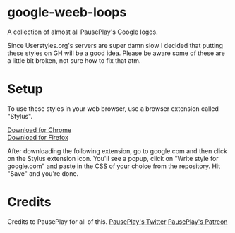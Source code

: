 # google-weeb-loops
A collection of almost all PausePlay's Google logos.

Since Userstyles.org's servers are super damn slow I decided that putting these styles on GH will be a good idea.
Please be aware some of these are a little bit broken, not sure how to fix that atm.
# Setup
To use these styles in your web browser, use a browser extension called "Stylus".

[Download for Chrome](https://chrome.google.com/webstore/detail/stylus/clngdbkpkpeebahjckkjfobafhncgmne?hl=en)</br>
[Download for Firefox](https://addons.mozilla.org/en-US/firefox/addon/styl-us/)

After downloading the following extension, go to google.com and then click on the Stylus extension icon.
You'll see a popup, click on "Write style for google.com" and paste in the CSS of your choice from the repository.
Hit "Save" and you're done.
# Credits
Credits to PausePlay for all of this.
[PausePlay's Twitter](https://twitter.com/pauseplayed/)
[PausePlay's Patreon](https://www.patreon.com/pauseplayed)

